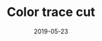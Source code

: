 ---
title: Color trace cut
date: '2019-05-23'
thumb_image: images/mar-4yo/4-mar-color-trace-cut.jpg
thumb_image_alt: Color trace cut
image: images/mar-4yo/4-mar-color-trace-cut.jpg
image_alt: Color trace cut
template: project
---	